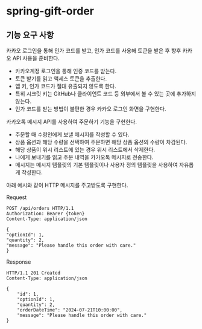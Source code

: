 # spring-gift-order

## 기능 요구 사항
카카오 로그인을 통해 인가 코드를 받고, 인가 코드를 사용해 토큰을 받은 후 향후 카카오 API 사용을 준비한다.

- 카카오계정 로그인을 통해 인증 코드를 받는다.
- 토큰 받기를 읽고 액세스 토큰을 추출한다.
- 앱 키, 인가 코드가 절대 유출되지 않도록 한다.
- 특히 시크릿 키는 GitHub나 클라이언트 코드 등 외부에서 볼 수 있는 곳에 추가하지 않는다.
- 인가 코드를 받는 방법이 불편한 경우 카카오 로그인 화면을 구현한다.


카카오톡 메시지 API를 사용하여 주문하기 기능을 구현한다.

- 주문할 때 수령인에게 보낼 메시지를 작성할 수 있다.
- 상품 옵션과 해당 수량을 선택하여 주문하면 해당 상품 옵션의 수량이 차감된다.
- 해당 상품이 위시 리스트에 있는 경우 위시 리스트에서 삭제한다.
- 나에게 보내기를 읽고 주문 내역을 카카오톡 메시지로 전송한다.
- 메시지는 메시지 템플릿의 기본 템플릿이나 사용자 정의 템플릿을 사용하여 자유롭게 작성한다.

아래 예시와 같이 HTTP 메시지를 주고받도록 구현한다.

Request
```
POST /api/orders HTTP/1.1
Authorization: Bearer {token}
Content-Type: application/json

{
"optionId": 1,
"quantity": 2,
"message": "Please handle this order with care."
}
```
Response
```
HTTP/1.1 201 Created
Content-Type: application/json

{
    "id": 1,
    "optionId": 1,
    "quantity": 2,
    "orderDateTime": "2024-07-21T10:00:00",
    "message": "Please handle this order with care."
}
```
